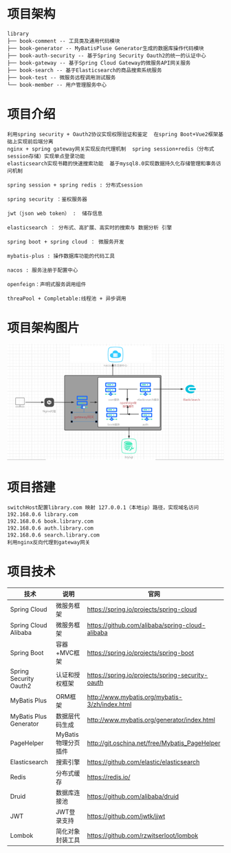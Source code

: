 # 项目架构

```
library
├── book-comment -- 工具类及通用代码模块
├── book-generator -- MyBatisPluse Generator生成的数据库操作代码模块
├── book-auth-security -- 基于Spring Security Oauth2的统一的认证中心
├── book-gateway -- 基于Spring Cloud Gateway的微服务API网关服务
├── book-search -- 基于Elasticsearch的商品搜索系统服务
├── book-test -- 微服务远程调用测试服务
└── book-member -- 用户管理服务中心
```

# 项目介绍

```
利用spring security + Oauth2协议实现权限验证和鉴定  在spring Boot+Vue2框架基础上实现前后端分离   
nginx + spring gateway网关实现反向代理机制  spring session+redis（分布式session存储）实现单点登录功能    
elasticsearch实现书籍的快速搜索功能  基于mysql8.0实现数据持久化存储管理和事务访问机制

spring session + spring redis : 分布式session 

spring security ：鉴权服务器

jwt（json web token） :  储存信息

elasticsearch ： 分布式、高扩展、高实时的搜索与 数据分析 引擎

spring boot + spring cloud ： 微服务开发

mybatis-plus : 操作数据库功能的代码工具

nacos : 服务注册于配置中心

openfeign：声明式服务调用组件

threaPool + Completable:线程池 + 异步调用
```

# 项目架构图片

![img.png](img.png)

# 项目搭建

```
switchHost配置library.com 映射 127.0.0.1（本地ip）路径，实现域名访问
192.168.0.6 library.com
192.168.0.6 book.library.com
192.168.0.6 auth.library.com
192.168.0.6 search.library.com
利用nginx反向代理到gateway网关
```

# 项目技术

| 技术                     | 说明            | 官网                                               |
|------------------------|---------------|--------------------------------------------------|
| Spring Cloud           | 微服务框架         | https://spring.io/projects/spring-cloud          |
| Spring Cloud Alibaba   | 微服务框架         | https://github.com/alibaba/spring-cloud-alibaba  |
| Spring Boot            | 容器+MVC框架      | https://spring.io/projects/spring-boot           |
| Spring Security Oauth2 | 认证和授权框架       | https://spring.io/projects/spring-security-oauth |
| MyBatis Plus           | ORM框架         | http://www.mybatis.org/mybatis-3/zh/index.html   |
| MyBatis Plus Generator | 数据层代码生成       | http://www.mybatis.org/generator/index.html      |
| PageHelper             | MyBatis物理分页插件 | http://git.oschina.net/free/Mybatis_PageHelper   |
| Elasticsearch          | 搜索引擎          | https://github.com/elastic/elasticsearch         |
| Redis                  | 分布式缓存         | https://redis.io/                                |
| Druid                  | 数据库连接池        | https://github.com/alibaba/druid                 |
| JWT                    | JWT登录支持       | https://github.com/jwtk/jjwt                     |
| Lombok                 | 简化对象封装工具      | https://github.com/rzwitserloot/lombok           |

|     |
|-----|


